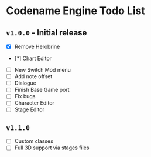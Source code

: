 # Codename Engine Todo List

## `v1.0.0` - Initial release

- [x] Remove Herobrine
- [*] Chart Editor
- [ ] New Switch Mod menu
- [ ] Add note offset
- [ ] Dialogue
- [ ] Finish Base Game port
- [ ] Fix bugs
- [ ] Character Editor
- [ ] Stage Editor

## `v1.1.0`

- [ ] Custom classes
- [ ] Full 3D support via stages files